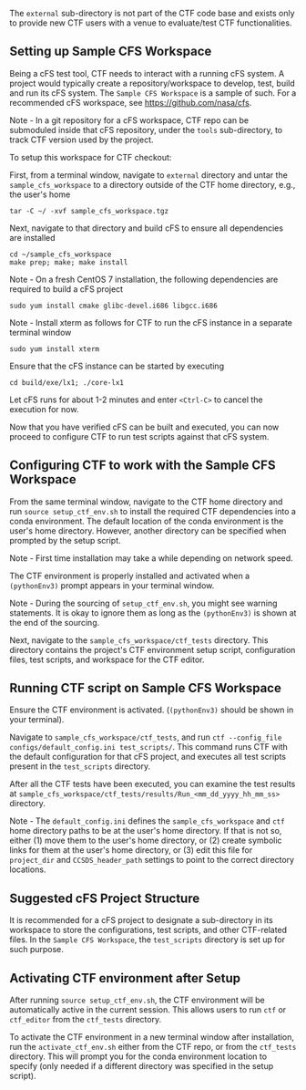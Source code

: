 The `external` sub-directory is not part of the CTF code base and exists only to provide new CTF users with a venue to evaluate/test CTF functionalities.

## Setting up Sample CFS Workspace

Being a cFS test tool, CTF needs to interact with a running cFS system. A project would typically create a repository/workspace to develop, test, build and run its cFS system.  The `Sample CFS Workspace` is a sample of such. For a recommended cFS workspace, see https://github.com/nasa/cfs.

Note - In a git repository for a cFS workspace, CTF repo can be submoduled inside that cFS repository, under the `tools` sub-directory, to track CTF version used by the project.

To setup this workspace for CTF checkout:

First, from a terminal window, navigate to `external` directory and untar the `sample_cfs_workspace` to a directory outside of the CTF home directory, e.g., the user's home

`tar -C ~/ -xvf sample_cfs_workspace.tgz`

Next, navigate to that directory and build cFS to ensure all dependencies are installed

```
cd ~/sample_cfs_workspace
make prep; make; make install
```

Note - On a fresh CentOS 7 installation, the following dependencies are required to build a cFS project

`sudo yum install cmake glibc-devel.i686 libgcc.i686`

Note - Install xterm as follows for CTF to run the cFS instance in a separate terminal window

`sudo yum install xterm`

Ensure that the cFS instance can be started by executing

`cd build/exe/lx1; ./core-lx1`

Let cFS runs for about 1-2 minutes and enter `<Ctrl-C>` to cancel the execution for now.

Now that you have verified cFS can be built and executed, you can now proceed to configure CTF to run test scripts against that cFS system.

## Configuring CTF to work with the Sample CFS Workspace

From the same terminal window, navigate to the CTF home directory and run `source setup_ctf_env.sh` to install the required CTF dependencies into a conda environment. The default location of the conda environment is the user's home directory. However, another directory can be specified when prompted by the setup script.

Note - First time installation may take a while depending on network speed.

The CTF environment is properly installed and activated when a `(pythonEnv3)` prompt appears in your terminal window.

Note - During the sourcing of `setup_ctf_env.sh`, you might see warning statements.  It is okay to ignore them as long as the `(pythonEnv3)` is shown at the end of the sourcing.

Next, navigate to the `sample_cfs_workspace/ctf_tests` directory. This directory contains the project's CTF environment setup script, configuration files, test scripts, and workspace for the CTF editor.

## Running CTF script on Sample CFS Workspace

Ensure the CTF environment is activated. (`(pythonEnv3)` should be shown in your terminal).

Navigate to `sample_cfs_workspace/ctf_tests`, and run `ctf --config_file configs/default_config.ini test_scripts/`. This command runs CTF with the default configuration for that cFS project, and executes all test scripts present in the `test_scripts` directory.

After all the CTF tests have been executed, you can examine the test results at `sample_cfs_workspace/ctf_tests/results/Run_<mm_dd_yyyy_hh_mm_ss>` directory.

Note - The `default_config.ini` defines the `sample_cfs_workspace` and `ctf` home directory paths to be at the user's home directory.  If that is not so, either (1) move them to the user's home directory, or (2) create symbolic links for them at the user's home directory, or (3) edit this file for `project_dir` and `CCSDS_header_path` settings to point to the correct directory locations.

## Suggested cFS Project Structure

It is recommended for a cFS project to designate a sub-directory in its workspace to store the configurations, test scripts, and other CTF-related files. In the `Sample CFS Workspace`, the `test_scripts` directory is set up for such purpose.

## Activating CTF environment after Setup

After running `source setup_ctf_env.sh`, the CTF environment will be automatically active in the current session. This allows users to run `ctf` or `ctf_editor` from the `ctf_tests` directory.

To activate the CTF environment in a new terminal window after installation, run the `activate_ctf_env.sh` either from the CTF repo, or from the `ctf_tests` directory. This will prompt you for the conda environment location to specify (only needed if a different directory was specified in the setup script).



